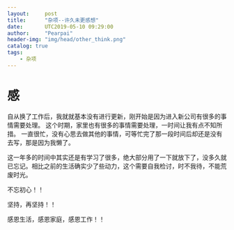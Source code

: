 ```yaml
---
layout:     post
title:      "杂项--许久未更感想"
date:       UTC2019-05-10 09:29:00
author:     "Pearpai"
header-img: "img/head/other_think.png"
catalog: true
tags:
    - 杂项
---
```

# 感
自从换了工作后，我就就基本没有进行更新，刚开始是因为进入新公司有很多的事情需要处理。
这个时期，家里也有很多的事情需要处理，一时间让我有点不知所措。
一直很忙，没有心思去做其他的事情，可等忙完了那一段时间后却还是没有去写，那是因为我懒了。

这一年多的时间中其实还是有学习了很多，绝大部分用了一下就放下了，没多久就已忘记。相比之前的生活确实少了些动力，这个需要自我检讨，时不我待，不能荒废时光。

不忘初心！！

坚持，再坚持！！

感恩生活，感恩家庭，感恩工作！！
